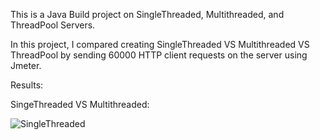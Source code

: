 This is a Java Build project on SingleThreaded, Multithreaded, and ThreadPool Servers. 

In this project, I compared creating SingleThreaded VS Multithreaded VS ThreadPool by sending 60000 HTTP client requests on the server using Jmeter.

Results:

SingeThreaded VS Multithreaded:

![SingleThreaded](https://github.com/user-attachments/assets/ea20e8fa-defb-48b7-83fc-6f5d64cb4463)
